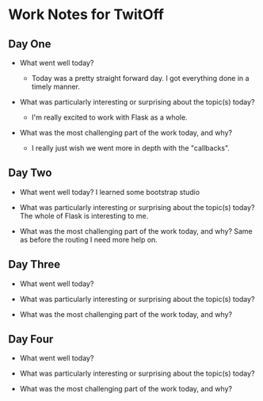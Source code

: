 # Work Notes for TwitOff

## Day One

- What went well today?
  - Today was a pretty straight forward day. I got everything done in a timely manner.

- What was particularly interesting or surprising about the topic(s) today?
  - I'm really excited to work with Flask as a whole.

- What was the most challenging part of the work today, and why?
  - I really just wish we went more in depth with the "callbacks".

## Day Two

- What went well today?
I learned some bootstrap studio

- What was particularly interesting or surprising about the topic(s) today?
The whole of Flask is interesting to me.

- What was the most challenging part of the work today, and why?
Same as before the routing I need more help on.

## Day Three

- What went well today?

- What was particularly interesting or surprising about the topic(s) today?

- What was the most challenging part of the work today, and why?

## Day Four

- What went well today?

- What was particularly interesting or surprising about the topic(s) today?

- What was the most challenging part of the work today, and why?